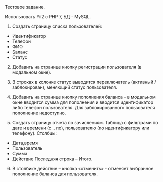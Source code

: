 Тестовое задание.

Использовать Yii2 с PHP 7, БД - MySQL.

1. Создать страницу списка пользователей:
- Идентификатор
- Телефон
- ФИО
- Баланс
- Статус

2. Добавить на странице кнопку регистрации пользователя (в модальном окне).

3. В строках в колонке статус выводится переключатель (активный / заблокирован), меняющий статус пользователя.

4. Добавить на странице кнопку пополнения баланса - в модальном окне вводится сумма для пополнения и вводится идентификатор либо телефон пользователя. Для заблокированного пользователя пополнение недоступно.

5. Создать страницу отчета по зачислениям.
Таблица с фильтрами по дате и времени (с .. по), пользователю (по идентификатору или телефону).
Столбцы:
- Дата,время
- Пользователь
- Сумма
- Действие
Последняя строка – Итого.

6. В столбике действие – кнопка «отменить» - отменяет выбранное пополнение баланса для пользователя.
